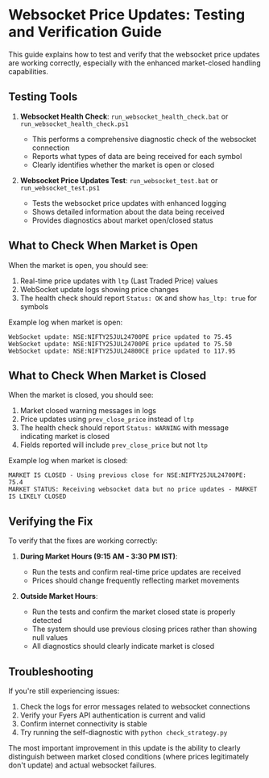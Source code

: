 # Websocket Price Updates: Testing and Verification Guide

This guide explains how to test and verify that the websocket price updates are working correctly, 
especially with the enhanced market-closed handling capabilities.

## Testing Tools

1. **Websocket Health Check**: `run_websocket_health_check.bat` or `run_websocket_health_check.ps1`
   - This performs a comprehensive diagnostic check of the websocket connection
   - Reports what types of data are being received for each symbol
   - Clearly identifies whether the market is open or closed

2. **Websocket Price Updates Test**: `run_websocket_test.bat` or `run_websocket_test.ps1`
   - Tests the websocket price updates with enhanced logging
   - Shows detailed information about the data being received
   - Provides diagnostics about market open/closed status

## What to Check When Market is Open

When the market is open, you should see:

1. Real-time price updates with `ltp` (Last Traded Price) values
2. WebSocket update logs showing price changes
3. The health check should report `Status: OK` and show `has_ltp: true` for symbols

Example log when market is open:
```
WebSocket update: NSE:NIFTY25JUL24700PE price updated to 75.45
WebSocket update: NSE:NIFTY25JUL24700PE price updated to 75.50
WebSocket update: NSE:NIFTY25JUL24800CE price updated to 117.95
```

## What to Check When Market is Closed

When the market is closed, you should see:

1. Market closed warning messages in logs
2. Price updates using `prev_close_price` instead of `ltp`
3. The health check should report `Status: WARNING` with message indicating market is closed
4. Fields reported will include `prev_close_price` but not `ltp`

Example log when market is closed:
```
MARKET IS CLOSED - Using previous close for NSE:NIFTY25JUL24700PE: 75.4
MARKET STATUS: Receiving websocket data but no price updates - MARKET IS LIKELY CLOSED
```

## Verifying the Fix

To verify that the fixes are working correctly:

1. **During Market Hours (9:15 AM - 3:30 PM IST)**:
   - Run the tests and confirm real-time price updates are received
   - Prices should change frequently reflecting market movements

2. **Outside Market Hours**:
   - Run the tests and confirm the market closed state is properly detected
   - The system should use previous closing prices rather than showing null values
   - All diagnostics should clearly indicate market is closed

## Troubleshooting

If you're still experiencing issues:

1. Check the logs for error messages related to websocket connections
2. Verify your Fyers API authentication is current and valid
3. Confirm internet connectivity is stable
4. Try running the self-diagnostic with `python check_strategy.py`

The most important improvement in this update is the ability to clearly distinguish between 
market closed conditions (where prices legitimately don't update) and actual websocket failures.

